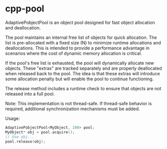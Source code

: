 # cpp-pool

AdaptivePobjectPool is an object pool designed for fast object allocation and deallocation.

The pool maintains an internal free list of objects for quick allocation. The list is pre-allocated
with a fixed size (N) to minimize runtime allocations and deallocations. This is intended to provide
a performance advantage in scenarios where the cost of dynamic memory allocation is critical.

If the pool's free list is exhausted, the pool will dynamically allocate new objects. These "extras"
are tracked separately and are properly deallocated when released back to the pool. The idea is that
these extras will introduce some allocation penalty but will enable the pool to continue functioning.

The release method includes a runtime check to ensure that objects are not released into a full pool.

Note: This implementation is not thread-safe. If thread-safe behavior is required,
additional synchronization mechanisms must be added.

Usage:
```cpp
AdaptivePobjectPool<MyObject, 100> pool;
MyObject* obj = pool.acquire();
// Use obj...
pool.release(obj);
```
